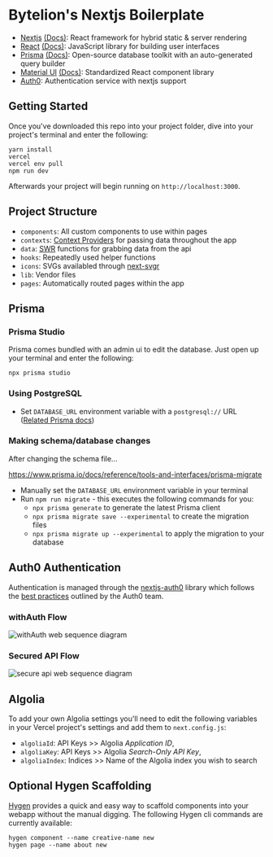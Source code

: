 # Bytelion's Nextjs Boilerplate

* [Nextjs](https://nextjs.org/) [(Docs)](https://nextjs.org/docs/getting-started): React framework for hybrid static & server rendering
* [React](https://reactjs.org/) [(Docs)](https://reactjs.org/docs/getting-started.html): JavaScript library for building user interfaces
* [Prisma](https://www.prisma.io/) [(Docs)](https://www.prisma.io/docs/): Open-source database toolkit with an auto-generated query builder
* [Material UI](https://material-ui.com/) [(Docs)](https://material-ui.com/getting-started/installation/): Standardized React component library
* [Auth0](https://github.com/auth0/nextjs-auth0): Authentication service with nextjs support



## Getting Started

Once you've downloaded this repo into your project folder, dive into your project's terminal and enter the following:

```
yarn install
vercel
vercel env pull
npm run dev
```

Afterwards your project will begin running on `http://localhost:3000`.



## Project Structure

* `components`: All custom components to use within pages
* `contexts`: [Context Providers](https://reactjs.org/docs/context.html) for passing data throughout the app
* `data`: [SWR](https://swr.vercel.app/) functions for grabbing data from the api
* `hooks`: Repeatedly used helper functions
* `icons`: SVGs availabled through [next-svgr](https://www.npmjs.com/package/next-svgr)
* `lib`: Vendor files
* `pages`: Automatically routed pages within the app



## Prisma

### Prisma Studio

Prisma comes bundled with an admin ui to edit the database. Just open up your terminal and enter the following:

```
npx prisma studio
```

### Using PostgreSQL

* Set `DATABASE_URL` environment variable with a `postgresql://` URL ([Related Prisma docs](https://www.prisma.io/docs/reference/database-connectors/postgresql))

### Making schema/database changes

After changing the schema file...

https://www.prisma.io/docs/reference/tools-and-interfaces/prisma-migrate

* Manually set the `DATABASE_URL` environment variable in your terminal
* Run `npm run migrate` - this executes the following commands for you:
  * `npx prisma generate` to generate the latest Prisma client
  * `npx prisma migrate save --experimental` to create the migration files
  * `npx prisma migrate up --experimental` to apply the migration to your database



## Auth0 Authentication

Authentication is managed through the [nextjs-auth0](https://github.com/auth0/nextjs-auth0) library which follows the [best practices](https://auth0.com/blog/ultimate-guide-nextjs-authentication-auth0/) outlined by the Auth0 team.

### withAuth Flow
![withAuth web sequence diagram](https://cdn.auth0.com/blog/nextjs-authn-auth0/static-site-authentication.png)

### Secured API Flow
![secure api web sequence diagram](https://cdn.auth0.com/blog/nextjs-authn-auth0/static-site-api-calls.png)



## Algolia

To add your own Algolia settings you'll need to edit the following variables in your Vercel project's settings and add them to `next.config.js`:

* `algoliaId`: API Keys >> Algolia _Application ID_,
* `algoliaKey`: API Keys >> Algolia _Search-Only API Key_,
* `algoliaIndex`: Indices >> Name of the Algolia index you wish to search



## Optional Hygen Scaffolding

[Hygen](https://www.hygen.io/templates/) provides a quick and easy way to scaffold components into your webapp without the manual digging. The following Hygen cli commands are currently available:

```
hygen component --name creative-name new
hygen page --name about new
```